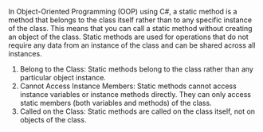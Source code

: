 In Object-Oriented Programming (OOP) using C#, a static method is a method that belongs to the class itself rather than to any specific instance of the class.
This means that you can call a static method without creating an object of the class. 
Static methods are used for operations that do not require any data from an instance of the class and can be shared across all instances.

1. Belong to the Class: Static methods belong to the class rather than any particular object instance.
2. Cannot Access Instance Members: Static methods cannot access instance variables or instance methods directly. They can only access static members (both variables and methods) of the class.
3. Called on the Class: Static methods are called on the class itself, not on objects of the class.

